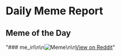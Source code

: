 # Daily Meme Report

## Meme of the Day
"### me_irl\n\n![Meme](https://i.redd.it/rpuo6wkp7ece1.png)\n\n[View on Reddit](https://redd.it/1hyzt3z)"

